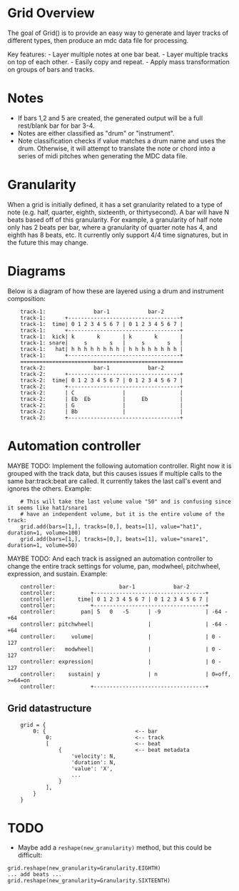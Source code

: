 # Grid Overview

The goal of Grid() is to provide an easy way to generate and layer tracks of different types, then
produce an mdc data file for processing.

Key features:
    - Layer multiple notes at one bar beat.
    - Layer multiple tracks on top of each other.
    - Easily copy and repeat.
    - Apply mass transformation on groups of bars and tracks.

# Notes

- If bars 1,2 and 5 are created, the generated output will be a full rest/blank bar for bar 3-4.
- Notes are either classified as "drum" or "instrument".
- Note classification checks if value matches a drum name and uses the drum.  Otherwise, it will
  attempt to translate the note or chord into a series of midi pitches when generating the MDC
  data file.

# Granularity

When a grid is initially defined, it has a set granularity related to a type of note (e.g. half,
quarter, eighth, sixteenth, or thirtysecond).  A bar will have N beats based off of this
granularity.  For example, a granularity of half note only has 2 beats per bar, where a granularity
of quarter note has 4, and eighth has 8 beats, etc. It currently only support 4/4 time signatures,
but in the future this may change.

# Diagrams

Below is a diagram of how these are layered using a drum and instrument composition:
```
    track-1:               bar-1            bar-2
    track-1:      +-----------------------------------+
    track-1:  time| 0 1 2 3 4 5 6 7 | 0 1 2 3 4 5 6 7 |
    track-1:      +-----------------------------------+
    track-1:  kick| k       k       | k       k       |
    track-1: snare|     s       s   |     s       s   |
    track-1:   hat| h h h h h h h h | h h h h h h h h |
    track-1:      +-----------------------------------+
    ===================================================
    track-2:               bar-1            bar-2
    track-2:      +-----------------------------------+
    track-2:  time| 0 1 2 3 4 5 6 7 | 0 1 2 3 4 5 6 7 |
    track-2:      +-----------------------------------+
    track-2:      | C               |                 |
    track-2:      | Eb  Eb          |     Eb          |
    track-2:      | G               |                 |
    track-2:      | Bb              |                 |
    track-2:      +-----------------------------------+
```

# Automation controller

MAYBE TODO: Implement the following automation controller.  Right now it is grouped with the track data,
but this causes issues if multiple calls to the same bar:track:beat are called. It currently
takes the last call's event and ignores the others. Example:
```
    # This will take the last volume value "50" and is confusing since it seems like hat1/snare1
    # have an independent volume, but it is the entire volume of the track:
    grid.add(bars=[1,], tracks=[0,], beats=[1], value="hat1", duration=1, volume=100)
    grid.add(bars=[1,], tracks=[0,], beats=[1], value="snare1", duration=1, volume=50)
```

MAYBE TODO:
And each track is assigned an automation controller to change the entire track settings for volume,
pan, modwheel, pitchwheel, expression, and sustain.  Example:
```
    controller:                    bar-1            bar-2
    controller:           +-----------------------------------+
    controller:       time| 0 1 2 3 4 5 6 7 | 0 1 2 3 4 5 6 7 |
    controller:           +-----------------------------------+
    controller:        pan| 5   0   -5      | -9              | -64 - +64
    controller: pitchwheel|                 |                 | -64 - +64
    controller:     volume|                 |                 | 0 - 127
    controller:   modwheel|                 |                 | 0 - 127
    controller: expression|                 |                 | 0 - 127
    controller:    sustain| y               | n               | 0=off, >=64=on
    controller:           +-----------------------------------+
```

## Grid datastructure
```
    grid = {
        0: {                            <-- bar
            0:                          <-- track
            [                           <-- beat
                {                       <-- beat metadata
                    'velocity': N,
                    'duration': N,
                    'value': 'X',
                    ...
                }
            ],
        }
    }
```
# TODO
- Maybe add a `reshape(new_granularity)` method, but this could be difficult:
```
grid.reshape(new_granularity=Granularity.EIGHTH)
... add beats ...
grid.reshape(new_granularity=Granularity.SIXTEENTH)
```
